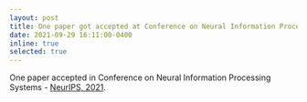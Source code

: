 ```yaml
---
layout: post
title: One paper got accepted at Conference on Neural Information Processing Systems (NeurIPS), 2021.
date: 2021-09-29 16:11:00-0400
inline: true
selected: true
---
```


One paper accepted in Conference on Neural Information Processing Systems - [NeurIPS, 2021](https://nips.cc/). 


